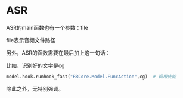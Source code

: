 # ASR

ASR的main函数也有一个参数：file

file表示音频文件路径

另外，ASR的函数需要在最后加上这一句话：

比如，识别好的文字是cg

```python
model.hook.runhook_fast("RRCore.Model.FuncAction",cg)  # 调用技能
```

除此之外，无特别强调。